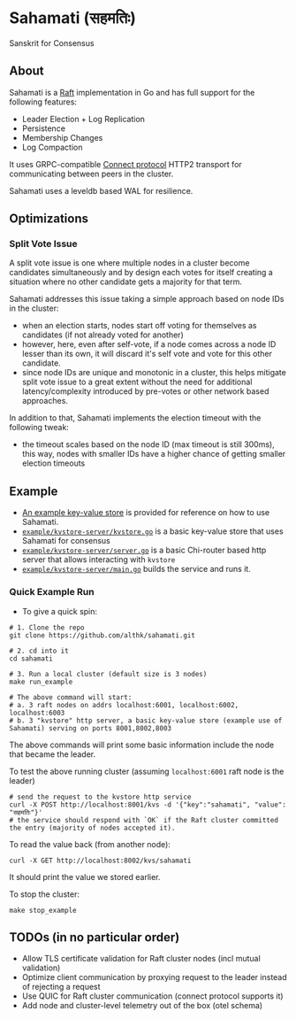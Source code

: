 # Sahamati (सहमतिः)
Sanskrit for Consensus

## About

Sahamati is a [Raft](https://raft.github.io) implementation in Go and has full support for the  following features:

* Leader Election + Log Replication
* Persistence
* Membership Changes
* Log Compaction

It uses GRPC-compatible [Connect protocol](https://connectrpc.com/docs/introduction/) HTTP2 transport for communicating between peers in the cluster.

Sahamati uses a leveldb based WAL for resilience.

## Optimizations

### Split Vote Issue

A split vote issue is one where multiple nodes in a cluster become candidates simultaneously and
by design each votes for itself creating a situation where no other candidate gets a majority for that term.

Sahamati addresses this issue taking a simple approach based on node IDs in the cluster:

* when an election starts, nodes start off voting for themselves as candidates (if not already voted for another)
* however, here, even after self-vote, if a node comes across a node ID lesser than its own, it will discard it's self vote
  and vote for this other candidate.
* since node IDs are unique and monotonic in a cluster, this helps mitigate split vote issue to a great extent without the need
  for additional latency/complexity introduced by pre-votes or other network based approaches.

In addition to that, Sahamati implements the election timeout with the following tweak:

* the timeout scales based on the node ID (max timeout is still 300ms), this way, nodes with smaller
IDs have a higher chance of getting smaller election timeouts


## Example

* [An example key-value store](example) is provided for reference on how to use Sahamati.
* [`example/kvstore-server/kvstore.go`](example/kvstore-server/kvstore.go) is a basic key-value store that uses Sahamati for consensus
* [`example/kvstore-server/server.go`](example/kvstore-server/server.go) is a basic Chi-router based http server that allows interacting with `kvstore`
* [`example/kvstore-server/main.go`](example/kvstore-server/main.go) builds the service and runs it.

### Quick Example Run
* To give a quick spin:
```shell
# 1. Clone the repo
git clone https://github.com/althk/sahamati.git

# 2. cd into it
cd sahamati

# 3. Run a local cluster (default size is 3 nodes)
make run_example

# The above command will start:
# a. 3 raft nodes on addrs localhost:6001, localhost:6002, localhost:6003
# b. 3 "kvstore" http server, a basic key-value store (example use of Sahamati) serving on ports 8001,8002,8003 
```
The above commands will print some basic information include the node that became the leader.

To test the above running cluster (assuming `localhost:6001` raft node is the leader)
```shell
# send the request to the kvstore http service
curl -X POST http://localhost:8001/kvs -d '{"key":"sahamati", "value": "सहमतिः"}'
# the service should respond with `OK` if the Raft cluster committed the entry (majority of nodes accepted it). 
```
To read the value back (from another node):
```shell
curl -X GET http://localhost:8002/kvs/sahamati
```
It should print the value we stored earlier.

To stop the cluster:
```shell
make stop_example
```

## TODOs (in no particular order)

* Allow TLS certificate validation for Raft cluster nodes (incl mutual validation)
* Optimize client communication by proxying request to the leader instead of rejecting a request
* Use QUIC for Raft cluster communication (connect protocol supports it)
* Add node and cluster-level telemetry out of the box (otel schema) 